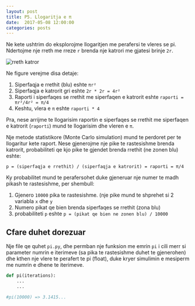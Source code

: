 ```yaml
---
layout: post
title: P5. Llogaritja e π
date:  2017-05-08 12:00:00
categories: posts
---
```


Ne kete ushtrim do eksplorojme llogaritjen me perafersi te vleres se pi. Ndertojme nje rreth me 
rreze `r` brenda nje katrori me gjatesi brinje `2r`.

![rreth katror](https://i.imgur.com/GzcWhNR.png "rreth katror")

Ne figure verejme disa detaje:
  1. Siperfaqja e rrethit (blu) eshte `πr²`
  2. Siperfaqja e katrorit gri eshte `2r * 2r = 4r²`
  3. Raporti i siperfaqes se rrethit me siperfaqen e katrorit eshte `raporti = πr²/4r² = π/4`
  4. Keshtu, vlera e `π` eshte `raporti * 4`

Pra, nese arrijme te llogarisim raportin e siperfaqes se rrethit me siperfaqen e katrorit (`raporti`) mund te llogarisim dhe vleren e `π`.

Nje metode statistikore (Monte Carlo simulation) mund te perdoret per te llogaritur kete raport.
Nese gjenerojme nje pike te rastesishme brenda katrorit, probabiliteti qe kjo pike te gjendet brenda rrethit (ne zonen blu) eshte:
```
p = (siperfaqja e rrethit) / (siperfaqja e katrorit) = raporti = π/4
```
Ky probabilitet mund te perafersohet duke gjeneruar nje numer te madh pikash te rastesishme, per shembull:
  1. Gjenero `10000` pika te rastesishme. (nje pike mund te shprehet si 2 variabla `x` dhe `y`
  2. Numero pikat qe bien brenda siperfaqes se rrethit (zona blu)
  3. probabiliteti `p` eshte `p = (pikat qe bien ne zonen blu) / 10000`


## Cfare duhet dorezuar

Nje file qe quhet `pi.py`, dhe permban nje funksion me emrin `pi`
i cili merr si parameter numrin e iterimeve (sa pika te rastesishme duhet te gjenerohen)
dhe kthen nje vlere te perafert te pi (float), duke kryer simulimin e mesiperm me numrin e dhene
te iterimeve.

```python
def pi(iterations):
    ...
    ...

#pi(10000) => 3.1415...
```
